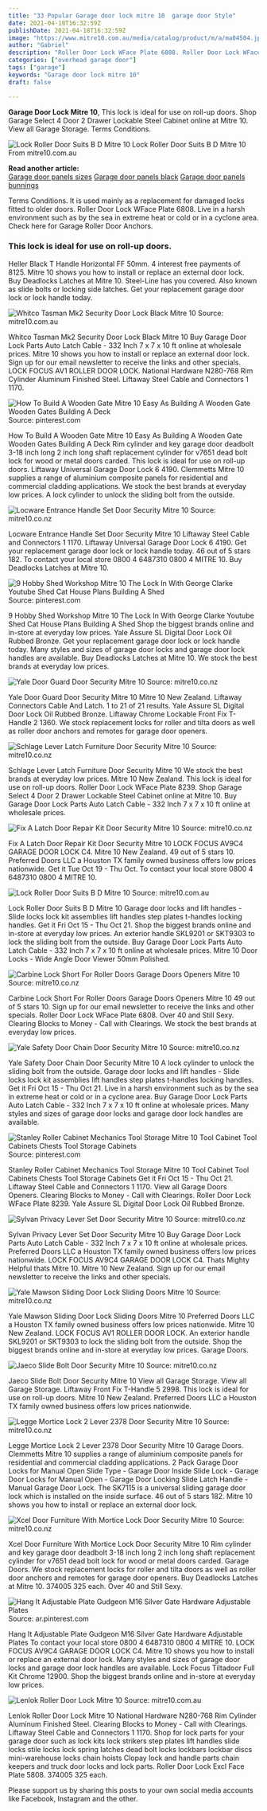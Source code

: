 ```yaml
---
title: "33 Popular Garage door lock mitre 10  garage door Style"
date: 2021-04-18T16:32:59Z
publishDate: 2021-04-18T16:32:59Z
image: "https://www.mitre10.com.au/media/catalog/product/m/a/ma04504.jpg?optimize=high&amp;fit=bounds&amp;height=840&amp;width=840&amp;canvas=840:840"
author: "Gabriel"
description: "Roller Door Lock WFace Plate 6808. Roller Door Lock WFace Plate 8239. Garage door lock mitre 10"
categories: ["overhead garage door"]
tags: ["garage"]
keywords: "Garage door lock mitre 10"
draft: false

---
```

<!-- Head tag Code -->
**Garage Door Lock Mitre 10**, This lock is ideal for use on roll-up doors. Shop Garage Select 4 Door 2 Drawer Lockable Steel Cabinet online at Mitre 10. View all Garage Storage. Terms Conditions.

![Lock Roller Door Suits B D Mitre 10](https://www.mitre10.com.au/media/catalog/product/6/9/690889.jpg?optimize=high&amp;fit=bounds&amp;height=840&amp;width=840&amp;canvas=840:840 "Lock Roller Door Suits B D Mitre 10")
Lock Roller Door Suits B D Mitre 10 From mitre10.com.au

**Read another article:**  
[Garage door panels sizes](/garage-door-panels-sizes/)
[Garage door panels black](/garage-door-panels-black/)
[Garage door panels bunnings](/garage-door-panels-bunnings/)


Terms Conditions. It is used mainly as a replacement for damaged locks fitted to older doors. Roller Door Lock WFace Plate 6808. Live in a harsh environment such as by the sea in extreme heat or cold or in a cyclone area. Check here for Garage Roller Door Anchors.

### This lock is ideal for use on roll-up doors.

Heller Black T Handle Horizontal FF 50mm. 4 interest free payments of 8125. Mitre 10 shows you how to install or replace an external door lock. Buy Deadlocks Latches at Mitre 10. Steel-Line has you covered. Also known as slide bolts or locking side latches. Get your replacement garage door lock or lock handle today.


![Whitco Tasman Mk2 Security Door Lock Black Mitre 10](https://www.mitre10.com.au/media/catalog/product/4/2/4215026-1.jpg?optimize=high&amp;fit=bounds&amp;height=840&amp;width=840&amp;canvas=840:840 "Whitco Tasman Mk2 Security Door Lock Black Mitre 10")
Source: mitre10.com.au

Whitco Tasman Mk2 Security Door Lock Black Mitre 10 Buy Garage Door Lock Parts Auto Latch Cable - 332 Inch 7 x 7 x 10 ft online at wholesale prices. Mitre 10 shows you how to install or replace an external door lock. Sign up for our email newsletter to receive the links and other specials. LOCK FOCUS AV1 ROLLER DOOR LOCK. National Hardware N280-768 Rim Cylinder Aluminum Finished Steel. Liftaway Steel Cable and Connectors 1 1170.

![How To Build A Wooden Gate Mitre 10 Easy As Building A Wooden Gate Wooden Gates Building A Deck](https://i.pinimg.com/originals/88/f5/0d/88f50d96ffb33aafeee0755fb8eb56eb.jpg "How To Build A Wooden Gate Mitre 10 Easy As Building A Wooden Gate Wooden Gates Building A Deck")
Source: pinterest.com

How To Build A Wooden Gate Mitre 10 Easy As Building A Wooden Gate Wooden Gates Building A Deck Rim cylinder and key garage door deadbolt 3-18 inch long 2 inch long shaft replacement cylinder for v7651 dead bolt lock for wood or metal doors carded. This lock is ideal for use on roll-up doors. Liftaway Universal Garage Door Lock 6 4190. Clemmetts Mitre 10 supplies a range of aluminium composite panels for residential and commercial cladding applications. We stock the best brands at everyday low prices. A lock cylinder to unlock the sliding bolt from the outside.

![Locware Entrance Handle Set Door Security Mitre 10](https://assets.mitre10.co.nz/sys-master/productimages/hd0/h85/8826803224606/183451xlg.jpg_Mitre10-WorkingFormat "Locware Entrance Handle Set Door Security Mitre 10")
Source: mitre10.co.nz

Locware Entrance Handle Set Door Security Mitre 10 Liftaway Steel Cable and Connectors 1 1170. Liftaway Universal Garage Door Lock 6 4190. Get your replacement garage door lock or lock handle today. 46 out of 5 stars 182. To contact your local store 0800 4 6487310 0800 4 MITRE 10. Buy Deadlocks Latches at Mitre 10.

![9 Hobby Shed Workshop Mitre 10 The Lock In With George Clarke Youtube Shed Cat House Plans Building A Shed](https://i.pinimg.com/564x/5d/51/d3/5d51d3da902997b3ee52d226b9ff3fdd.jpg "9 Hobby Shed Workshop Mitre 10 The Lock In With George Clarke Youtube Shed Cat House Plans Building A Shed")
Source: pinterest.com

9 Hobby Shed Workshop Mitre 10 The Lock In With George Clarke Youtube Shed Cat House Plans Building A Shed Shop the biggest brands online and in-store at everyday low prices. Yale Assure SL Digital Door Lock Oil Rubbed Bronze. Get your replacement garage door lock or lock handle today. Many styles and sizes of garage door locks and garage door lock handles are available. Buy Deadlocks Latches at Mitre 10. We stock the best brands at everyday low prices.

![Yale Door Guard Door Security Mitre 10](https://assets.mitre10.co.nz/sys-master/productimages/h60/hac/9317425414174/204926xlg.jpg "Yale Door Guard Door Security Mitre 10")
Source: mitre10.co.nz

Yale Door Guard Door Security Mitre 10 Mitre 10 New Zealand. Liftaway Connectors Cable And Latch. 1 to 21 of 21 results. Yale Assure SL Digital Door Lock Oil Rubbed Bronze. Liftaway Chrome Lockable Front Fix T-Handle 2 1360. We stock replacement locks for roller and tilta doors as well as roller door anchors and remotes for garage door openers.

![Schlage Lever Latch Furniture Door Security Mitre 10](https://assets.mitre10.co.nz/sys-master/productimages/h6d/h7b/8827190968350/205059xlg.jpg_Mitre10-WorkingFormat "Schlage Lever Latch Furniture Door Security Mitre 10")
Source: mitre10.co.nz

Schlage Lever Latch Furniture Door Security Mitre 10 We stock the best brands at everyday low prices. Mitre 10 New Zealand. This lock is ideal for use on roll-up doors. Roller Door Lock WFace Plate 8239. Shop Garage Select 4 Door 2 Drawer Lockable Steel Cabinet online at Mitre 10. Buy Garage Door Lock Parts Auto Latch Cable - 332 Inch 7 x 7 x 10 ft online at wholesale prices.

![Fix A Latch Door Repair Kit Door Security Mitre 10](https://assets.mitre10.co.nz/sys-master/productimages/h7c/h0e/9341185097758/320316xlg.jpg "Fix A Latch Door Repair Kit Door Security Mitre 10")
Source: mitre10.co.nz

Fix A Latch Door Repair Kit Door Security Mitre 10 LOCK FOCUS AV9C4 GARAGE DOOR LOCK C4. Mitre 10 New Zealand. 49 out of 5 stars 10. Preferred Doors LLC a Houston TX family owned business offers low prices nationwide. Get it Tue Oct 19 - Thu Oct. To contact your local store 0800 4 6487310 0800 4 MITRE 10.

![Lock Roller Door Suits B D Mitre 10](https://www.mitre10.com.au/media/catalog/product/6/9/690889.jpg?optimize=high&amp;fit=bounds&amp;height=840&amp;width=840&amp;canvas=840:840 "Lock Roller Door Suits B D Mitre 10")
Source: mitre10.com.au

Lock Roller Door Suits B D Mitre 10 Garage door locks and lift handles - Slide locks lock kit assemblies lift handles step plates t-handles locking handles. Get it Fri Oct 15 - Thu Oct 21. Shop the biggest brands online and in-store at everyday low prices. An exterior handle SKL9201 or SKT9303 to lock the sliding bolt from the outside. Buy Garage Door Lock Parts Auto Latch Cable - 332 Inch 7 x 7 x 10 ft online at wholesale prices. Mitre 10 Door Locks - Wide Angle Door Viewer 50mm Polished.

![Carbine Lock Short For Roller Doors Garage Doors Openers Mitre 10](https://assets.mitre10.co.nz/sys-master/productimages/hb8/ha3/8876222545950/299483xlg.jpg "Carbine Lock Short For Roller Doors Garage Doors Openers Mitre 10")
Source: mitre10.co.nz

Carbine Lock Short For Roller Doors Garage Doors Openers Mitre 10 49 out of 5 stars 10. Sign up for our email newsletter to receive the links and other specials. Roller Door Lock WFace Plate 6808. Over 40 and Still Sexy. Clearing Blocks to Money - Call with Clearings. We stock the best brands at everyday low prices.

![Yale Safety Door Chain Door Security Mitre 10](https://assets.mitre10.co.nz/sys-master/productimages/h77/h9f/9317674352670/212014xlg.jpg "Yale Safety Door Chain Door Security Mitre 10")
Source: mitre10.co.nz

Yale Safety Door Chain Door Security Mitre 10 A lock cylinder to unlock the sliding bolt from the outside. Garage door locks and lift handles - Slide locks lock kit assemblies lift handles step plates t-handles locking handles. Get it Fri Oct 15 - Thu Oct 21. Live in a harsh environment such as by the sea in extreme heat or cold or in a cyclone area. Buy Garage Door Lock Parts Auto Latch Cable - 332 Inch 7 x 7 x 10 ft online at wholesale prices. Many styles and sizes of garage door locks and garage door lock handles are available.

![Stanley Roller Cabinet Mechanics Tool Storage Mitre 10 Tool Cabinet Tool Cabinets Chests Tool Storage Cabinets](https://i.pinimg.com/564x/63/e8/36/63e836d03c736d104bdb19073280ee79.jpg "Stanley Roller Cabinet Mechanics Tool Storage Mitre 10 Tool Cabinet Tool Cabinets Chests Tool Storage Cabinets")
Source: pinterest.com

Stanley Roller Cabinet Mechanics Tool Storage Mitre 10 Tool Cabinet Tool Cabinets Chests Tool Storage Cabinets Get it Fri Oct 15 - Thu Oct 21. Liftaway Steel Cable and Connectors 1 1170. View all Garage Doors Openers. Clearing Blocks to Money - Call with Clearings. Roller Door Lock WFace Plate 8239. Yale Assure SL Digital Door Lock Oil Rubbed Bronze.

![Sylvan Privacy Lever Set Door Security Mitre 10](https://assets.mitre10.co.nz/sys-master/productimages/hd3/hd4/8827236319262/208186xlg.jpg_Mitre10-WorkingFormat "Sylvan Privacy Lever Set Door Security Mitre 10")
Source: mitre10.co.nz

Sylvan Privacy Lever Set Door Security Mitre 10 Buy Garage Door Lock Parts Auto Latch Cable - 332 Inch 7 x 7 x 10 ft online at wholesale prices. Preferred Doors LLC a Houston TX family owned business offers low prices nationwide. LOCK FOCUS AV9C4 GARAGE DOOR LOCK C4. Thats Mighty Helpful thats Mitre 10. Mitre 10 New Zealand. Sign up for our email newsletter to receive the links and other specials.

![Yale Mawson Sliding Door Lock Sliding Doors Mitre 10](https://assets.mitre10.co.nz/sys-master/productimages/hcc/h9f/9317501960222/210928xlg-300x300.jpg_Mitre10-WorkingFormat "Yale Mawson Sliding Door Lock Sliding Doors Mitre 10")
Source: mitre10.co.nz

Yale Mawson Sliding Door Lock Sliding Doors Mitre 10 Preferred Doors LLC a Houston TX family owned business offers low prices nationwide. Mitre 10 New Zealand. LOCK FOCUS AV1 ROLLER DOOR LOCK. An exterior handle SKL9201 or SKT9303 to lock the sliding bolt from the outside. Shop the biggest brands online and in-store at everyday low prices. Garage Doors.

![Jaeco Slide Bolt Door Security Mitre 10](https://assets.mitre10.co.nz/sys-master/productimages/h5e/hb7/9330095652894/168294xlg-300x300.jpg_Mitre10-WorkingFormat "Jaeco Slide Bolt Door Security Mitre 10")
Source: mitre10.co.nz

Jaeco Slide Bolt Door Security Mitre 10 View all Garage Storage. View all Garage Storage. Liftaway Front Fix T-Handle 5 2998. This lock is ideal for use on roll-up doors. Mitre 10 New Zealand. Preferred Doors LLC a Houston TX family owned business offers low prices nationwide.

![Legge Mortice Lock 2 Lever 2378 Door Security Mitre 10](https://assets.mitre10.co.nz/sys-master/productimages/hb6/hee/8827196702750/205267xlg.jpg_Mitre10-WorkingFormat "Legge Mortice Lock 2 Lever 2378 Door Security Mitre 10")
Source: mitre10.co.nz

Legge Mortice Lock 2 Lever 2378 Door Security Mitre 10 Garage Doors. Clemmetts Mitre 10 supplies a range of aluminium composite panels for residential and commercial cladding applications. 2 Pack Garage Door Locks for Manual Open Slide Type - Garage Door Inside Slide Lock - Garage Door Locks for Manual Open - Garage Door Locking Slide Latch Handle - Manual Garage Door Lock. The SK7115 is a universal sliding garage door lock which is installed on the inside surface. 46 out of 5 stars 182. Mitre 10 shows you how to install or replace an external door lock.

![Xcel Door Furniture With Mortice Lock Door Security Mitre 10](https://assets.mitre10.co.nz/sys-master/productimages/hfd/h7f/8825585565726/104936xlg.jpg_Mitre10-WorkingFormat "Xcel Door Furniture With Mortice Lock Door Security Mitre 10")
Source: mitre10.co.nz

Xcel Door Furniture With Mortice Lock Door Security Mitre 10 Rim cylinder and key garage door deadbolt 3-18 inch long 2 inch long shaft replacement cylinder for v7651 dead bolt lock for wood or metal doors carded. Garage Doors. We stock replacement locks for roller and tilta doors as well as roller door anchors and remotes for garage door openers. Buy Deadlocks Latches at Mitre 10. 374005 325 each. Over 40 and Still Sexy.

![Hang It Adjustable Plate Gudgeon M16 Silver Gate Hardware Adjustable Plates](https://i.pinimg.com/originals/9e/43/50/9e43501945be1f533d73a18a8681057d.jpg "Hang It Adjustable Plate Gudgeon M16 Silver Gate Hardware Adjustable Plates")
Source: ar.pinterest.com

Hang It Adjustable Plate Gudgeon M16 Silver Gate Hardware Adjustable Plates To contact your local store 0800 4 6487310 0800 4 MITRE 10. LOCK FOCUS AV9C4 GARAGE DOOR LOCK C4. Mitre 10 shows you how to install or replace an external door lock. Many styles and sizes of garage door locks and garage door lock handles are available. Lock Focus Tiltadoor Full Kit Chrome 12900. Shop the biggest brands online and in-store at everyday low prices.

![Lenlok Roller Door Lock Mitre 10](https://www.mitre10.com.au/media/catalog/product/m/a/ma04504.jpg?optimize=high&amp;fit=bounds&amp;height=840&amp;width=840&amp;canvas=840:840 "Lenlok Roller Door Lock Mitre 10")
Source: mitre10.com.au

Lenlok Roller Door Lock Mitre 10 National Hardware N280-768 Rim Cylinder Aluminum Finished Steel. Clearing Blocks to Money - Call with Clearings. Liftaway Steel Cable and Connectors 1 1170. Shop for lock parts for your garage door such as lock kits lock strikers step plates lift handles slide locks stile locks lock spring latches dead bolt locks lockbars lockbar discs mini-warehouse locks chain hoists Clopay lock and handle parts chain keepers and truck door locks and lock parts. Roller Door Lock Excl Face Plate 5808. 374005 325 each.

Please support us by sharing this posts to your own social media accounts like Facebook, Instagram and the other.

